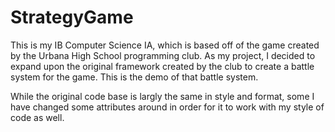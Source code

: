 # StrategyGame
This is my IB Computer Science IA, which is based off of the game created by the Urbana High School programming club. As my project, I decided to expand upon the original framework created by the club to create a battle system for the game. This is the demo of that battle system.

While the original code base is largly the same in style and format, some I have changed some attributes around in order for it to work with my style of code as well. 
